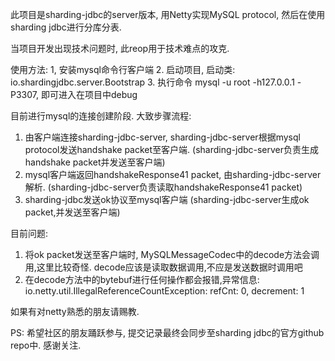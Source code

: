 此项目是sharding-jdbc的server版本, 用Netty实现MySQL protocol, 然后在使用sharding jdbc进行分库分表. 

当项目开发出现技术问题时, 此reop用于技术难点的攻克.

使用方法:
1, 安装mysql命令行客户端
2. 启动项目, 启动类: io.shardingjdbc.server.Bootstrap
3. 执行命令 mysql -u root -h127.0.0.1 -P3307, 即可进入在项目中debug

目前进行mysql的连接创建阶段. 大致步骤流程:

1. 由客户端连接sharding-jdbc-server, sharding-jdbc-server根据mysql protocol发送handshake packet至客户端. (sharding-jdbc-server负责生成handshake packet并发送至客户端)
2. mysql客户端返回handshakeResponse41 packet, 由sharding-jdbc-server解析. (sharding-jdbc-server负责读取handshakeResponse41 packet)
3. sharding-jdbc发送ok协议至mysql客户端 (sharding-jdbc-server生成ok packet,并发送至客户端)

目前问题:

1. 将ok packet发送至客户端时, MySQLMessageCodec中的decode方法会调用,这里比较奇怪. decode应该是读取数据调用,不应是发送数据时调用吧
2. 在decode方法中的bytebuf进行任何操作都会报错,异常信息: io.netty.util.IllegalReferenceCountException: refCnt: 0, decrement: 1

如果有对netty熟悉的朋友请赐教.

PS: 希望社区的朋友踊跃参与, 提交记录最终会同步至sharding jdbc的官方github repo中. 感谢关注.
